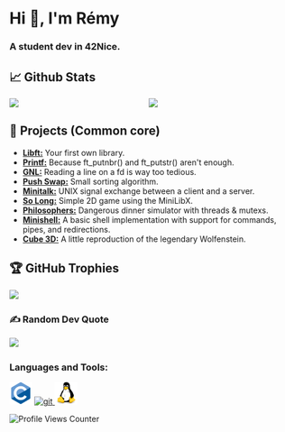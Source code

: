 <h1 >Hi 👋, I'm Rémy</h1>
<h3 >A student dev in 42Nice.</h3>

## 📈 Github Stats
<div style="display: flex; justify-content: space-between;">
  <img src="https://github-readme-stats.vercel.app/api?username=remyd06&theme=react&show_icons=true&hide_border=true&count_private=true" style="width: 48%;">
  <img src="https://github-readme-streak-stats.herokuapp.com/?user=remyd06&theme=react&hide_border=true" style="width: 51%;">
</div>

## 🔭 Projects (Common core)
<ul>
    <li><strong><a href="https://github.com/remyd06/1-libft">Libft:</a></strong> Your first own library.</li>
    <li><strong><a href="https://github.com/remyd06/2.1-ft_printf">Printf:</a></strong> Because ft_putnbr() and ft_putstr() aren't enough.</li>
    <li><strong><a href="https://github.com/remyd06/2.2-get_next_line">GNL:</a></strong> Reading a line on a fd is way too tedious.</li>
    <li><strong><a href="https://github.com/remyd06/3.1-push_swap">Push Swap:</a></strong> Small sorting algorithm.</li>
    <li><strong><a href="https://github.com/remyd06/3.2-minitalk">Minitalk:</a></strong> UNIX signal exchange between a client and a server.</li>
    <li><strong><a href="https://github.com/remyd06/3.3-so_long">So Long:</a></strong> Simple 2D game using the MiniLibX.</li>
    <li><strong><a href="https://github.com/remyd06/4.1-philosophers">Philosophers:</a></strong> Dangerous dinner simulator with threads & mutexs.</li>
    <li><strong><a href="https://github.com/remyd06/4.2-minishell">Minishell:</a></strong> A basic shell implementation with support for commands, pipes, and redirections.</li>
    <li><strong><a href="https://github.com/remyd06/5.1-cube3d">Cube 3D:</a></strong> A little reproduction of the legendary Wolfenstein.</li>

</ul>

## 🏆 GitHub Trophies
![](https://github-profile-trophy.vercel.app/?username=remyd06&theme=radical&no-frame=true&no-bg=true&margin-w=4)

### ✍️ Random Dev Quote
![](https://quotes-github-readme.vercel.app/api?type=horizontal&theme=dark)

<h3 >Languages and Tools:</h3>
<p
  <a href="https://www.cprogramming.com/" target="_blank" rel="noreferrer">
    <img src="https://raw.githubusercontent.com/devicons/devicon/master/icons/c/c-original.svg" alt="c" width="40" height="40"/>
  </a>
  <a href="https://git-scm.com/" target="_blank" rel="noreferrer">
    <img src="https://www.vectorlogo.zone/logos/git-scm/git-scm-icon.svg" alt="git" width="40" height="40"/>
  </a>
  <a href="https://www.linux.org/" target="_blank" rel="noreferrer">
    <img src="https://raw.githubusercontent.com/devicons/devicon/master/icons/linux/linux-original.svg" alt="linux" width="40" height="40"/>
  </a>
</p>

<p>
  <img src="https://visitcount.itsvg.in/api?id=rdedola&label=Profile%20Views&color=0&icon=0&pretty=false" alt="Profile Views Counter">
</p>

<div align="center">⠀⠀⠀⠀⠀⠀⠀⠀⠀⠀⠀⠀⠀⠀⠀⠀⠀⠀⠀⠀⠀⠀⠀⠀⠀⠀⠀⠀⠀⠀⠀⠀⠀
⠀⠀⠀⠀⠀⠀⠀⠀⠀⠀⠀⠀⠀⠀⠀⠀⠀⠀⠀⠀⠀⠀⠀⠀⠀⠀⠀⠀⠀⠀⠀⠀⠀⠀⠀⠀
</div>
